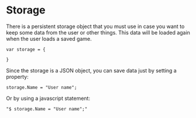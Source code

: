 # Storage

There is a persistent storage object that you must use in case you want to keep some data from the user or other things. This data will be loaded again when the user loads a saved game.

```
var storage = {

}
```

Since the storage is a JSON object, you can save data just by setting a property:

```
storage.Name = "User name";
```

Or by using a javascript statement:

```
"$ storage.Name = "User name";"
```


